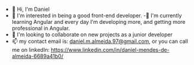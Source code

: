 - 👋 Hi, I'm Daniel
- 👀 I'm interested in being a good front-end developer.
-🌱 I'm currently learning Angular and every day I'm developing more, and getting more professional in Angular.
- 💞️ I'm looking to collaborate on new projects as a junior developer
- 📫 my contact email is: daniel.m.almeida.97@gmail.com, or you can call me on linkedIn: https://www.linkedin.com/in/daniel-mendes-de-almeida-6689a41b0/

<!---
danalmeida29/danalmeida29 is a ✨ special ✨ repository because its `README.md` (this file) appears on your GitHub profile.
You can click the Preview link to take a look at your changes.
--->
